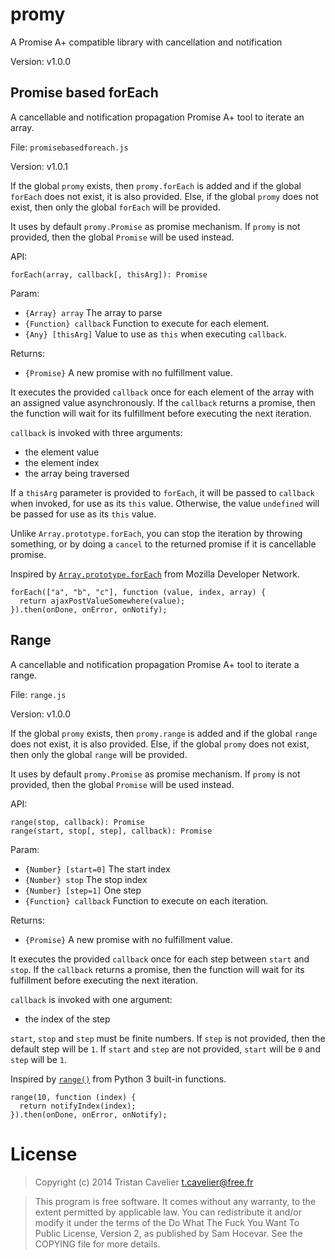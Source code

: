 promy
=====

A Promise A+ compatible library with cancellation and notification

Version: v1.0.0


Promise based forEach
---------------------

A cancellable and notification propagation Promise A+ tool to iterate an array.

File: `promisebasedforeach.js`

Version: v1.0.1

If the global `promy` exists, then `promy.forEach` is added and if the global
`forEach` does not exist, it is also provided. Else, if the global `promy` does
not exist, then only the global `forEach` will be provided.

It uses by default `promy.Promise` as promise mechanism. If `promy` is not
provided, then the global `Promise` will be used instead.

API:

    forEach(array, callback[, thisArg]): Promise

Param:

- `{Array} array` The array to parse
- `{Function} callback` Function to execute for each element.
- `{Any} [thisArg]` Value to use as `this` when executing `callback`.

Returns:

- `{Promise}` A new promise with no fulfillment value.

It executes the provided `callback` once for each element of the array with
an assigned value asynchronously. If the `callback` returns a promise, then
the function will wait for its fulfillment before executing the next
iteration.

`callback` is invoked with three arguments:

- the element value
- the element index
- the array being traversed

If a `thisArg` parameter is provided to `forEach`, it will be passed to
`callback` when invoked, for use as its `this` value.  Otherwise, the value
`undefined` will be passed for use as its `this` value.

Unlike `Array.prototype.forEach`, you can stop the iteration by throwing
something, or by doing a `cancel` to the returned promise if it is
cancellable promise.

Inspired by [`Array.prototype.forEach`][forEach()] from Mozilla Developer Network.

[forEach()]: https://developer.mozilla.org/en-US/docs/Web/JavaScript/Reference/Global_Objects/Array/forEach

    forEach(["a", "b", "c"], function (value, index, array) {
      return ajaxPostValueSomewhere(value);
    }).then(onDone, onError, onNotify);


Range
-----

A cancellable and notification propagation Promise A+ tool to iterate a range.

File: `range.js`

Version: v1.0.0

If the global `promy` exists, then `promy.range` is added and if the global
`range` does not exist, it is also provided. Else, if the global `promy` does
not exist, then only the global `range` will be provided.

It uses by default `promy.Promise` as promise mechanism. If `promy` is not
provided, then the global `Promise` will be used instead.

API:

    range(stop, callback): Promise
    range(start, stop[, step], callback): Promise

Param:

- `{Number} [start=0]` The start index
- `{Number} stop` The stop index
- `{Number} [step=1]` One step
- `{Function} callback` Function to execute on each iteration.

Returns:

- `{Promise}` A new promise with no fulfillment value.

It executes the provided `callback` once for each step between `start` and
`stop`. If the `callback` returns a promise, then the function will wait
for its fulfillment before executing the next iteration.

`callback` is invoked with one argument:

- the index of the step

`start`, `stop` and `step` must be finite numbers. If `step` is not
provided, then the default step will be `1`. If `start` and `step` are not
provided, `start` will be `0` and `step` will be `1`.

Inspired by [`range()`][range()] from Python 3 built-in functions.

[range()]: http://docs.python.org/3.4/library/functions.html#func-range

    range(10, function (index) {
      return notifyIndex(index);
    }).then(onDone, onError, onNotify);


License
=======

> Copyright (c) 2014 Tristan Cavelier <t.cavelier@free.fr>

> This program is free software. It comes without any warranty, to
> the extent permitted by applicable law. You can redistribute it
> and/or modify it under the terms of the Do What The Fuck You Want
> To Public License, Version 2, as published by Sam Hocevar. See
> the COPYING file for more details.
